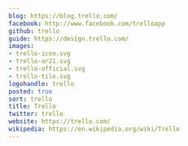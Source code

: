 ```yaml
---
blog: https://blog.trello.com/
facebook: http://www.facebook.com/trelloapp
github: trello
guide: https://design.trello.com/
images:
- trello-icon.svg
- trello-ar21.svg
- trello-official.svg
- trello-tile.svg
logohandle: trello
posted: true
sort: trello
title: Trello
twitter: trello
website: https://trello.com/
wikipedia: https://en.wikipedia.org/wiki/Trello
---
```

